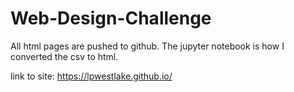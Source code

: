 # Web-Design-Challenge
All html pages are pushed to github. The jupyter notebook is how I converted the csv to html.

link to site: https://lpwestlake.github.io/
